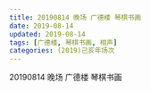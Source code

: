 ```yaml
---
title: 20190814 晚场 广德楼 琴棋书画
date: 2019-08-14
updated: 2019-08-14
tags: [广德楼, 琴棋书画, 相声]
categories: (2019)己亥年场次
---
```

20190814 晚场 广德楼 琴棋书画